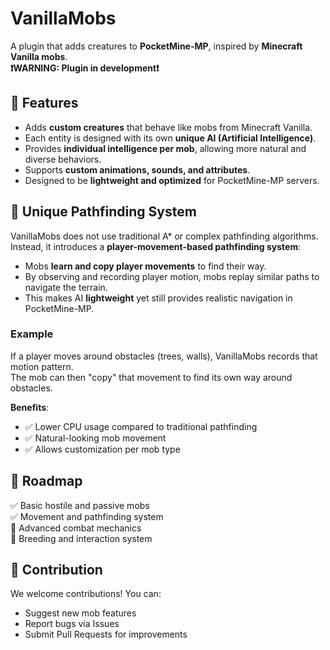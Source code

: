 # VanillaMobs  
A plugin that adds creatures to **PocketMine-MP**, inspired by **Minecraft Vanilla mobs**.  
**❗WARNING: Plugin in development❗**

## 🌟 Features  
- Adds **custom creatures** that behave like mobs from Minecraft Vanilla.  
- Each entity is designed with its own **unique AI (Artificial Intelligence)**.  
- Provides **individual intelligence per mob**, allowing more natural and diverse behaviors.  
- Supports **custom animations, sounds, and attributes**.  
- Designed to be **lightweight and optimized** for PocketMine-MP servers.  

## 🧠 Unique Pathfinding System  
VanillaMobs does not use traditional A* or complex pathfinding algorithms.  
Instead, it introduces a **player-movement-based pathfinding system**:  
- Mobs **learn and copy player movements** to find their way.  
- By observing and recording player motion, mobs replay similar paths to navigate the terrain.  
- This makes AI **lightweight** yet still provides realistic navigation in PocketMine-MP.  

### Example  
If a player moves around obstacles (trees, walls), VanillaMobs records that motion pattern.  
The mob can then "copy" that movement to find its own way around obstacles.  

**Benefits**:  
- ✅ Lower CPU usage compared to traditional pathfinding  
- ✅ Natural-looking mob movement  
- ✅ Allows customization per mob type  

## 📌 Roadmap  
✅ Basic hostile and passive mobs  
✅ Movement and pathfinding system  
🔲 Advanced combat mechanics  
🔲 Breeding and interaction system  

## 🤝 Contribution  
We welcome contributions! You can:  
- Suggest new mob features  
- Report bugs via Issues  
- Submit Pull Requests for improvements  
